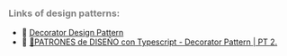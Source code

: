 ### <span style="color:grey">Links of design patterns:</span>

- 🔗 [Decorator Design Pattern](https://www.twincontrols.com/community/twincat-knowledgebase/decorator-design-pattern/#post-655)
- 🔗 [🤩PATRONES de DISEÑO con Typescript - Decorator Pattern | PT 2.](https://www.youtube.com/watch?v=6FfqopVI9bo)